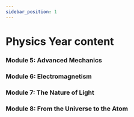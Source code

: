 ```yaml
---
sidebar_position: 1
---
```


# Physics Year content

### Module 5: Advanced Mechanics
### Module 6: Electromagnetism
### Module 7: The Nature of Light
### Module 8: From the Universe to the Atom


